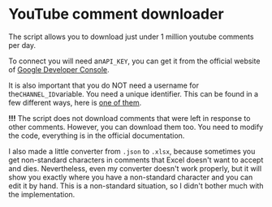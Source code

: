 # YouTube comment downloader
The script allows you to download just under 1 million youtube comments per day.

To connect you will need an`API_KEY`, you can get it from the official website of [Google Developer Console](https://console.developers.google.com/project).

It is also important that you do NOT need a username for the`CHANNEL_ID`variable. You need a unique identifier. This can be found in a few different ways, here is [one of them](https://mixedanalytics.com/blog/find-a-youtube-channel-id/).

**!!!** The script does not download comments that were left in response to other comments. However, you can download them too. You need to modify the code, everything is in the official documentation. 

I also made a little converter from `.json` to `.xlsx`, because sometimes you get non-standard characters in comments that Excel doesn't want to accept and dies. Nevertheless, even my converter doesn't work properly, but it will show you exactly where you have a non-standard character and you can edit it by hand. This is a non-standard situation, so I didn't bother much with the implementation. 